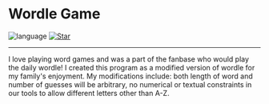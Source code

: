 # Wordle Game


![language](https://img.shields.io/badge/language-java3.1-blue?style=plastic&logo=appveyor)
[![Star](https://img.shields.io/github/stars/mylan-nguyen/WordleGame.svg?logo=github&style=social)](https://github.com/mylan-nguyen/WordleGame)

----------------------------------------------------------------------------------------------------

I love playing word games and was a part of the fanbase who would play the daily wordle! I created this program as a modified version of wordle for my family's enjoyment. My modifications include: both length of word and number of guesses will be arbitrary, no numerical or textual constraints in our tools to allow different letters other than A-Z.



